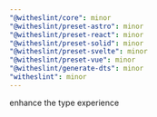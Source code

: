 ```yaml
---
"@witheslint/core": minor
"@witheslint/preset-astro": minor
"@witheslint/preset-react": minor
"@witheslint/preset-solid": minor
"@witheslint/preset-svelte": minor
"@witheslint/preset-vue": minor
"@witheslint/generate-dts": minor
"witheslint": minor
---
```


enhance the type experience
